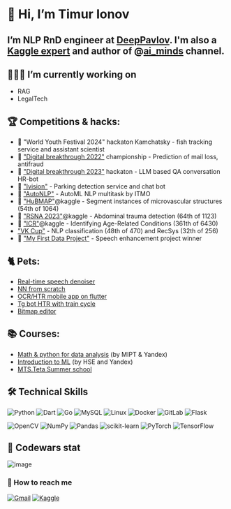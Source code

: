 # 👋 Hi, I’m Timur Ionov
## I’m NLP RnD engineer at [DeepPavlov](https://deeppavlov.ai/). I'm also a [Kaggle expert](https://www.kaggle.com/sirtimio) and author of @[ai_minds](https://t.me/ai_minds) channel.

## 👨🏻‍💻 I’m currently working on
- RAG
- LegalTech

## 🏆 Сompetitions & hacks:
- 🥇 "World Youth Festival 2024" hackaton Kamchatsky - fish tracking service and assistant scientist
- 🥇 ["Digital breakthrough 2022"](https://github.com/sir-timio/pochta) championship - Prediction of mail loss, antifraud
- 🥇 ["Digital breakthrough 2023"](https://github.com/e0xextazy/cp_sfo/) hackaton - LLM based QA conversation HR-bot
- 🥈 ["Ivision"](https://github.com/Perpure/Parking-Recognition) - Parking detection service and chat bot
- 🥈 ["AutoNLP"](https://github.com/sir-timio/nlp_itmo) - AutoML NLP multitask by ITMO
- 🥉 ["HuBMAP"](https://www.kaggle.com/code/sirtimio/infer-yolov8-tta-wbf-55th-place)@kaggle - Segment instances of microvascular structures (54th of 1064)
- 🥉 ["RSNA 2023"](https://www.kaggle.com/competitions/rsna-2023-abdominal-trauma-detection/overview)@kaggle - Abdominal trauma detection (64th of 1123)
- 🥉 ["ICR"](https://www.kaggle.com/code/sirtimio/bronze-solution-0-4-lb)@kaggle - Identifying Age-Related Conditions (361th of 6430)
- ["VK Cup"](https://github.com/sir-timio/vk_cup) - NLP classification (48th of 470) and RecSys (32th of 256)
- 🥇 ["My First Data Project"](https://github.com/sir-timio/speech-denoiser) - Speech enhancement project winner 

## 🐈 Pets:
- [Real-time speech denoiser](https://github.com/sir-timio/speech-denoiser)
- [NN from scratch](https://github.com/sir-timio/neural_labs)
- [OCR/HTR mobile app on flutter](https://github.com/sir-timio/mobile-ocr)
- [Tg bot HTR with train cycle](https://github.com/sir-timio/HTR)
- [Bitmap editor](https://github.com/bmstu-iu9/utp2020-7-paint)

  
## 📚 Courses:
- [Math & python for data analysis](https://coursera.org/share/490fe73eb42d75c6d735c55edee5c7e1) (by MIPT & Yandex)
- [Introduction to ML](https://coursera.org/share/3985afe57384d757ac196aa05638e00b) (by HSE and Yandex)
- [MTS.Teta Summer school](https://github.com/sir-timio/sir-timio/blob/main/diplomas/courses/mts_theta.pdf)

## 🛠 Technical Skills

![Python](https://img.shields.io/badge/python-3670A0?style=for-the-badge&logo=python&logoColor=ffdd54)
![Dart](https://img.shields.io/badge/dart-%230175C2.svg?style=for-the-badge&logo=dart&logoColor=white)
![Go](https://img.shields.io/badge/go-%2300ADD8.svg?style=for-the-badge&logo=go&logoColor=white)
![MySQL](https://img.shields.io/badge/mysql-%2300f.svg?style=for-the-badge&logo=mysql&logoColor=white)
![Linux](https://img.shields.io/badge/Linux-FCC624?style=for-the-badge&logo=linux&logoColor=black)
![Docker](https://img.shields.io/badge/docker-%230db7ed.svg?style=for-the-badge&logo=docker&logoColor=white)
![GitLab](https://img.shields.io/badge/gitlab-%23181717.svg?style=for-the-badge&logo=gitlab&logoColor=white)
![Flask](https://img.shields.io/badge/flask-%23000.svg?style=for-the-badge&logo=flask&logoColor=white)

![OpenCV](https://img.shields.io/badge/opencv-%23white.svg?style=for-the-badge&logo=opencv&logoColor=white)
![NumPy](https://img.shields.io/badge/numpy-%23013243.svg?style=for-the-badge&logo=numpy&logoColor=white)
![Pandas](https://img.shields.io/badge/pandas-%23150458.svg?style=for-the-badge&logo=pandas&logoColor=white)
![scikit-learn](https://img.shields.io/badge/scikit--learn-%23F7931E.svg?style=for-the-badge&logo=scikit-learn&logoColor=white)
![PyTorch](https://img.shields.io/badge/PyTorch-%23EE4C2C.svg?style=for-the-badge&logo=PyTorch&logoColor=white)
![TensorFlow](https://img.shields.io/badge/TensorFlow-%23FF6F00.svg?style=for-the-badge&logo=TensorFlow&logoColor=white)

## 🥋 Codewars stat
![image](https://www.codewars.com/users/sir-timio/badges/large?theme=light)
 
<!--- [![Anurag's GitHub stats](https://github-readme-stats.vercel.app/api?username=sir-timio)](https://github.com/sir-timio/github-readme-stats) --->

### 🤝 How to reach me 

[![Gmail](https://img.shields.io/badge/Gmail-D14836?style=for-the-badge&logo=gmail&logoColor=white)](mailto:t-ionov@list.ru)
[![Kaggle](https://img.shields.io/badge/Kaggle-035a7d?style=for-the-badge&logo=kaggle&logoColor=white)](https://www.kaggle.com/sirtimio)

<!---
sir-timio/sir-timio is a ✨ special ✨ repository because its `README.md` (this file) appears on your GitHub profile.
You can click the Preview link to take a look at your changes.
--->
